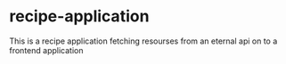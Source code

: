 # recipe-application
This is a recipe application fetching resourses from an eternal api on to a frontend application
